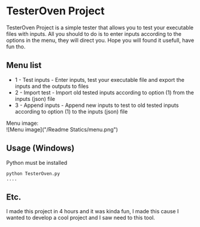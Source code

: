 # TesterOven Project

TesterOven Project is a simple tester that allows you to test your executable files with inputs.
All you should to do is to enter inputs according to the options in the menu, they will direct you.
Hope you will found it usefull, have fun tho.

## Menu list

* 1 - Test inputs - Enter inputs, test your executable file and export the inputs and the outputs to files
* 2 - Import test - Import old tested inputs according to option (1) from the inputs (json) file
* 3 - Append inputs - Append new inputs to test to old tested inputs according to option (1) to the inputs (json) file

Menu image:  
![Menu image]("/Readme Statics/menu.png")

## Usage (Windows)

Python must be installed

```
python TesterOven.py
....
```

## Etc.

I made this project in 4 hours and it was kinda fun, I made this cause I wanted to develop a cool project and I saw need to this tool.